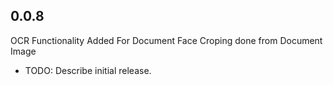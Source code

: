 ## 0.0.8
OCR Functionality Added For Document
Face Croping done from Document Image

* TODO: Describe initial release.
